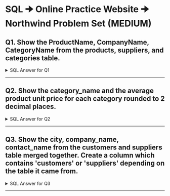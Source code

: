 # SQL 🠊 Online Practice Website 🠊 Northwind Problem Set (MEDIUM)

## Q1. Show the ProductName, CompanyName, CategoryName from the products, suppliers, and categories table.

<details>
<summary> SQL Answer for Q1 </summary>

```sql
SELECT product_name, company_name, category_name
FROM products
JOIN categories ON categories.category_id = products.category_id
JOIN suppliers ON suppliers.supplier_id = products.supplier_id;
```

</details>

---

## Q2. Show the category_name and the average product unit price for each category rounded to 2 decimal places.

<details>
<summary> SQL Answer for Q2 </summary>

```sql
SELECT category_name, ROUND(AVG(unit_price), 2)
FROM products
JOIN categories ON categories.category_id = products.category_id
GROUP BY category_name;
```

</details>

---

## Q3. Show the city, company_name, contact_name from the customers and suppliers table merged together. Create a column which contains 'customers' or 'suppliers' depending on the table it came from.

<details>
<summary> SQL Answer for Q3 </summary>

```sql
SELECT city, company_name, contact_name, 'customers' AS role
FROM customers
UNION ALL
SELECT city, company_name, contact_name, 'suppliers' AS role
FROM suppliers;
```

</details>

---